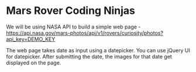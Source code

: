 # Mars Rover Coding Ninjas
We will be using NASA API to build a simple web page - https://api.nasa.gov/mars-photos/api/v1/rovers/curiosity/photos?api_key=DEMO_KEY

The web page takes date as input using a datepicker. You can use jQuery UI for datepicker. After submitting the date, the images for that date get displayed on the page. 
